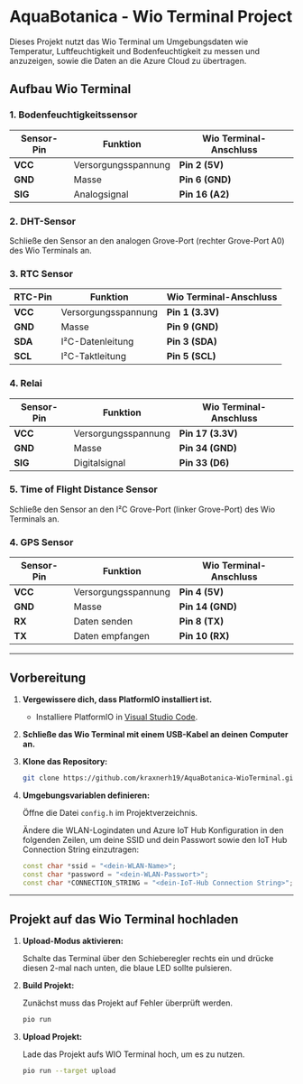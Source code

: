 # AquaBotanica - Wio Terminal Project

Dieses Projekt nutzt das Wio Terminal um Umgebungsdaten wie Temperatur, Luftfeuchtigkeit und Bodenfeuchtigkeit zu messen und anzuzeigen, sowie die Daten an die Azure Cloud zu übertragen.

## Aufbau Wio Terminal
   
### **1. Bodenfeuchtigkeitssensor**

| **Sensor-Pin** | **Funktion**         | **Wio Terminal-Anschluss** |
|----------------|----------------------|----------------------------|
| **VCC**        | Versorgungsspannung  | **Pin 2 (5V)**             |
| **GND**        | Masse                | **Pin 6 (GND)**            |
| **SIG**        | Analogsignal         | **Pin 16 (A2)**            |

### **2. DHT-Sensor**

Schließe den Sensor an den analogen Grove-Port (rechter Grove-Port A0) des Wio Terminals an.

### **3. RTC Sensor**

| **RTC-Pin** | **Funktion**         | **Wio Terminal-Anschluss** |
|-------------|----------------------|----------------------------|
| **VCC**     | Versorgungsspannung  | **Pin 1 (3.3V)**           |
| **GND**     | Masse                | **Pin 9 (GND)**            |
| **SDA**     | I²C-Datenleitung     | **Pin 3 (SDA)**            |
| **SCL**     | I²C-Taktleitung      | **Pin 5 (SCL)**            |

### **4. Relai**

| **Sensor-Pin** | **Funktion**         | **Wio Terminal-Anschluss** |
|-------------|----------------------|----------------------------|
| **VCC**     | Versorgungsspannung  | **Pin 17 (3.3V)**          |
| **GND**     | Masse                | **Pin 34 (GND)**           |
| **SIG**     | Digitalsignal        | **Pin 33 (D6)**            |

### **5. Time of Flight Distance Sensor**

Schließe den Sensor an den I²C Grove-Port (linker Grove-Port) des Wio Terminals an.

### **4. GPS Sensor**

| **Sensor-Pin** | **Funktion**         | **Wio Terminal-Anschluss** |
|-------------|----------------------|----------------------------|
| **VCC**     | Versorgungsspannung  | **Pin 4 (5V)**             |
| **GND**     | Masse                | **Pin 14 (GND)**           |
| **RX**      | Daten senden         | **Pin 8 (TX)**             |
| **TX**      | Daten empfangen      | **Pin 10 (RX)**            |

---

## Vorbereitung

1. **Vergewissere dich, dass PlatformIO installiert ist.**
   - Installiere PlatformIO in [Visual Studio Code](https://platformio.org/install/ide?install=vscode).

2. **Schließe das Wio Terminal mit einem USB-Kabel an deinen Computer an.**

3. **Klone das Repository:**
   ```bash
   git clone https://github.com/kraxnerh19/AquaBotanica-WioTerminal.git

4. **Umgebungsvariablen definieren:**

   Öffne die Datei `config.h` im Projektverzeichnis.

   Ändere die WLAN-Logindaten und Azure IoT Hub Konfiguration in den folgenden Zeilen, um deine SSID und dein Passwort sowie den IoT Hub Connection String einzutragen:

   ```cpp
   const char *ssid = "<dein-WLAN-Name>";
   const char *password = "<dein-WLAN-Passwort>";
   const char *CONNECTION_STRING = "<dein-IoT-Hub Connection String>";

  ---

## Projekt auf das Wio Terminal hochladen
1. **Upload-Modus aktivieren:**

   Schalte das Terminal über den Schieberegler rechts ein und drücke diesen 2-mal nach unten, die blaue LED sollte pulsieren.
3. **Build Projekt:**

   Zunächst muss das Projekt auf Fehler überprüft werden.
   ```bash
   pio run
5. **Upload Projekt:**

   Lade das Projekt aufs WIO Terminal hoch, um es zu nutzen.
   ```bash
   pio run --target upload
   
   
